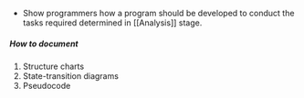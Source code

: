 
- Show programmers how a program should be developed to conduct the tasks required determined in [[Analysis]] stage.

##### How to document
1. Structure charts
2. State-transition diagrams 
3. Pseudocode
